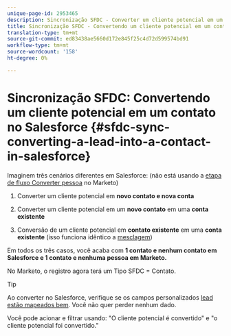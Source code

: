```yaml
---
unique-page-id: 2953465
description: Sincronização SFDC - Converter um cliente potencial em um contato no Salesforce - Documentos do Marketing - Documentação do produto
title: Sincronização SFDC - Convertendo um cliente potencial em um contato no Salesforce
translation-type: tm+mt
source-git-commit: ed83438ae5660d172e845f25c4d72d599574bd91
workflow-type: tm+mt
source-wordcount: '158'
ht-degree: 0%

---
```



# Sincronização SFDC: Convertendo um cliente potencial em um contato no Salesforce {#sfdc-sync-converting-a-lead-into-a-contact-in-salesforce}

Imaginem três cenários diferentes em Salesforce: (não está usando a [etapa de fluxo Converter pessoa](/help/marketo/product-docs/core-marketo-concepts/smart-campaigns/flow-actions/convert-person.md) no Marketo)

1. Converter um cliente potencial em **novo contato e nova conta**
1. Converter um cliente potencial em um **novo contato** em uma **conta existente**

1. Conversão de um cliente potencial em **contato existente** em uma **conta existente** (isso funciona idêntico a [mesclagem](/help/marketo/product-docs/crm-sync/salesforce-sync/sfdc-sync-details/sfdc-sync-merging-a-lead-contact-person.md))

Em todos os três casos, você acaba com **1 contato e nenhum contato em Salesforce e 1 contato e nenhuma pessoa em Marketo.**

No Marketo, o registro agora terá um Tipo SFDC = Contato.

>[!TIP]
>
>Ao converter no Salesforce, verifique se os campos personalizados [lead estão mapeados bem](https://help.salesforce.com/apex/HTViewHelpDoc?id=customize_mapleads.htm). Você não quer perder nenhum dado.

Você pode acionar e filtrar usando: &quot;O cliente potencial é convertido&quot; e &quot;o cliente potencial foi convertido.&quot;
